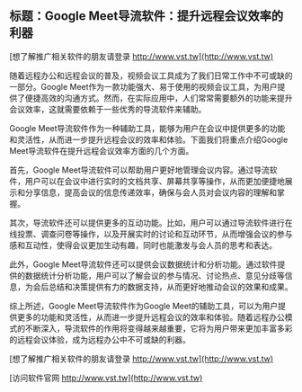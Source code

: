 ## **标题：Google Meet导流软件：提升远程会议效率的利器**

[想了解推广相关软件的朋友请登录 http://www.vst.tw](http://www.vst.tw)

随着远程办公和远程会议的普及，视频会议工具成为了我们日常工作中不可或缺的一部分。Google Meet作为一款功能强大、易于使用的视频会议工具，为用户提供了便捷高效的沟通方式。然而，在实际应用中，人们常常需要额外的功能来提升会议效率，这就需要依赖于一些优秀的导流软件来辅助。

Google Meet导流软件作为一种辅助工具，能够为用户在会议中提供更多的功能和灵活性，从而进一步提升远程会议的效率和体验。下面我们将重点介绍Google Meet导流软件在提升远程会议效率方面的几个方面。

首先，Google Meet导流软件可以帮助用户更好地管理会议内容。通过导流软件，用户可以在会议中进行实时的文档共享、屏幕共享等操作，从而更加便捷地展示和分享信息，提高会议的信息传递效率，确保与会人员对会议内容的理解和掌握。

其次，导流软件还可以提供更多的互动功能。比如，用户可以通过导流软件进行在线投票、调查问卷等操作，以及开展实时的讨论和互动环节，从而增强会议的参与感和互动性，使得会议更加生动有趣，同时也能激发与会人员的思考和表达。

此外，Google Meet导流软件还可以提供会议数据统计和分析功能。通过软件提供的数据统计分析功能，用户可以了解会议的参与情况、讨论热点、意见分歧等信息，为会后总结和决策提供有力的数据支持，从而更好地推动会议的效果和成果。

综上所述，Google Meet导流软件作为Google Meet的辅助工具，可以为用户提供更多的功能和灵活性，从而进一步提升远程会议的效率和体验。随着远程办公模式的不断深入，导流软件的作用将变得越来越重要，它将为用户带来更加丰富多彩的远程会议体验，成为远程办公中不可或缺的利器。

[想了解推广相关软件的朋友请登录 http://www.vst.tw](http://www.vst.tw)


[访问软件官网 http://www.vst.tw](http://www.vst.tw)
